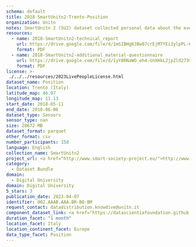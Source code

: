 ```yaml
---
schema: default
title: 2018-SmartUnitn2-Trento-Position
organization: Unitn
notes: SmartUnitn 2 (SU2) dataset collected personal data about the everyday life of 158 university students at University of Trento by i-Log application installed on their smartphones. The SU2 data contains (1) participants’ synchronic data about profile, e.g., demographics, routines, personality; (2) participants’ diachronic data over a period of four weeks, including data from 34 sensors, both hardware and software, associated to around 100+ thousand self-reported annotations from participants.
resources:
  - name: 2018-SmartUnitn2-technical_report
    url: https://drive.google.com/file/d/1mSIBHgKJBw07crEjMTYEi3ylpPL-62fB/view?usp=sharing
    format: PDF
  - name: 2018-SmartUnitn2-additional_material-questionnaire
    url: https://drive.google.com/file/d/1yY8RNaWO_eh4-UnXHkL2jpZld2739K3K/view?usp=share_link
    format: PDF
license: >-
 ./../../resources/2023LivePeopleLicense.html
dataset_name: Position
location: Trento (Italy)
latitude_map: 46.07
longitude_map: 11.13
start_date: 2018-05-11
end_date: 2018-06-06
dataset_type: Sensors
sensor_type: nan
size: 28672 MB
dataset_format: parquet
other_format: csv
number_participants: 158
language: English
collection_name: SmartUnitn2
project_url: <a href="http://www.smart-society-project.eu/">http://www.smart-society-project.eu/</a>
category: 
  - Dataset Bundle
domain: 
  - Digital University
domain: Digital University
5_stars: 3
publication_date: 2023-04-07
identifier: 002.AAAB.AAA.BR-BQ-BM
request_contact: datadistribution.knowdive@unitn.it
component_dataset_link: <a href="https://datascientiafoundation.github.io/LivePeople/datasets/2018-SU2-Trento-Location%20Event/">2018-SU2-Trento-Location Event</a>, <a href="https://datascientiafoundation.github.io/LivePeople/datasets/2018-SU2-Trento-Orientation%20Event/">2018-SU2-Trento-Orientation Event</a>, <a href="https://datascientiafoundation.github.io/LivePeople/datasets/2018-SU2-Trento-Proximity%20Event/">2018-SU2-Trento-Proximity Event</a>
duration_facet: "1 month"
location_facet: Italy
location_continent_facet: Europe
data_type_facet: Position
---
```

